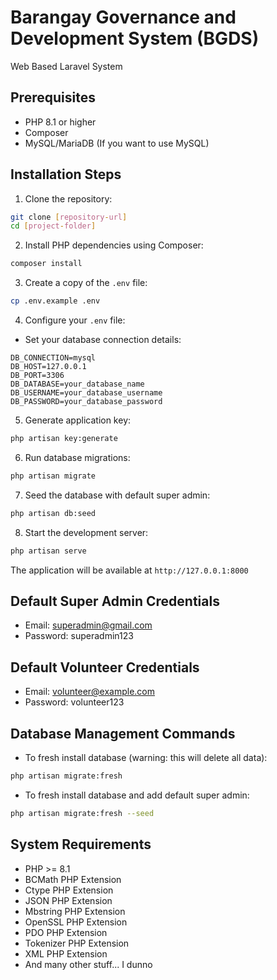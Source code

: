 # Barangay Governance and Development System (BGDS) 

Web Based Laravel System

## Prerequisites

- PHP 8.1 or higher
- Composer
- MySQL/MariaDB (If you want to use MySQL)

## Installation Steps

1. Clone the repository:
```bash
git clone [repository-url]
cd [project-folder]
```

2. Install PHP dependencies using Composer:
```bash
composer install
```

3. Create a copy of the `.env` file:
```bash
cp .env.example .env
```

4. Configure your `.env` file:
- Set your database connection details:
```
DB_CONNECTION=mysql
DB_HOST=127.0.0.1
DB_PORT=3306
DB_DATABASE=your_database_name
DB_USERNAME=your_database_username
DB_PASSWORD=your_database_password
```

5. Generate application key:
```bash
php artisan key:generate
```

6. Run database migrations:
```bash
php artisan migrate
```

7. Seed the database with default super admin:
```bash
php artisan db:seed
```

8. Start the development server:
```bash
php artisan serve
```

The application will be available at `http://127.0.0.1:8000`

## Default Super Admin Credentials

- Email: superadmin@gmail.com
- Password: superadmin123

## Default Volunteer Credentials

- Email: volunteer@example.com
- Password: volunteer123

## Database Management Commands

- To fresh install database (warning: this will delete all data):
```bash
php artisan migrate:fresh
```

- To fresh install database and add default super admin:
```bash
php artisan migrate:fresh --seed
```

## System Requirements

- PHP >= 8.1
- BCMath PHP Extension
- Ctype PHP Extension
- JSON PHP Extension
- Mbstring PHP Extension
- OpenSSL PHP Extension
- PDO PHP Extension
- Tokenizer PHP Extension
- XML PHP Extension
- And many other stuff... I dunno
